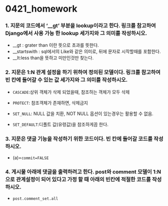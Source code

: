 # 0421_homework

### 1.  지문의 코드에서 ‘__gt’ 부분을 lookup이라고 한다. 링크를 참고하여 Django에서 사용 가능 한 lookup 세가지와 그 의미를 작성하시오. 

- __gt : grater than 이란 뜻으로 초과를 뜻한다.
- __startswith : sql에서의 Like와 같은 의미로, 뒤에 문자로 시작할때를 포함한다.
- __lt:less than을 뜻하고 미만인것만 찾는다.



### 2. 지문은 1:N 관계 설정을 하기 위하여 정의된 모델이다. 링크를 참고하여 빈 칸에 들어갈 수 있는 값 세가지와 그 의미를 작성하시오. 

- `CASCADE`:상위 객체가 삭제 되었을때, 참조하는 객체가 모두 삭제

- `PROTECT`: 참조객체가 존재하면, 삭제금지

- `SET_NULL`: NULL 값을 치환, NOT NULL 옵션이 있는경우는 활용할 수 없음.

- `SET_DEFAULT`:디폴트 값(유령값)을 참조하게끔 한다.

### 3.  지문은 댓글 기능을 작성하기 위한 코드이다. 빈 칸에 들어갈 코드를 작성하시오.

- (a)=`commit=FALSE`



### 4. 게시물 아래에 댓글을 출력하려고 한다. post와 comment 모델이 1:N으로 관계설정이 되어 있다고 가정 할 때 아래의 빈칸에 적절한 코드를 작성하시오.

- `post.comment_set.all`

